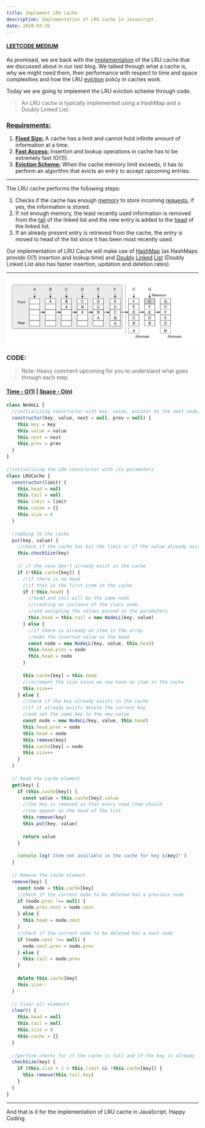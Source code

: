 ```yaml
---
title: Implement LRU Cache
description: Implementation of LRU cache in Javascript.
date: 2020-03-26
---
```


#### <ins class="sub-medium">LEETCODE MEDIUM</ins>

As promised, we are back with the <ins class="sub-ins-2">implementation</ins> of the LRU cache that we discussed about in our last blog. We talked through what a cache is, why we might need them, their performance with respect to time and space complexities and how the LRU <ins class="sub-ins-2">eviction</ins> policy in caches work.

Today we are going to implement the LRU eviction scheme through code.

> An LRU cache is typically implemented using a HashMap and a Doubly Linked List.

### <ins class="sub-ins">Requirements:</ins>

1. **<ins class="sub-ins-2">Fixed Size:</ins>** A cache has a limit and cannot hold infinite amount of information at a time.
2. **<ins class="sub-ins-2">Fast Access:</ins>** Insertion and lookup operations in cache has to be extremely fast (O(1)).
3. **<ins class="sub-ins-2">Eviction Scheme:</ins>** When the cache memory limit exceeds, it has to perform an algorithm that evicts an entry to accept upcoming entries.

---

The LRU cache performs the following steps:

1. Checks if the cache has enough <ins class="sub-ins-2">memory</ins> to store incoming <ins class="sub-ins-2">requests</ins>, if yes, the information is stored.
2. If not enough memory, the least recently used information is removed from the <ins class="sub-ins-2">tail</ins> of the linked list and the new entry is added to the <ins class="sub-ins-2">head</ins> of the linked list.
3. If an already present entry is retrieved from the cache, the entry is moved to head of the list since it has been most recently used.

Our implementation of LRU Cache will make use of <ins class="sub-ins-2">HashMap</ins> (as HashMaps provide O(1) insertion and lookup time) and <ins class="sub-ins-2">Doubly</ins> <ins class="sub-ins-2">Linked</ins> <ins class="sub-ins-2">List</ins> (Doubly Linked List also has faster insertion, updation and deletion rates).

---

![lru-cache](./assets/lru.png)

### CODE:

> Note: Heavy comment upcoming for you to understand what goes through each step.

#### <ins class="sub-ins">Time - O(1)</ins> | <ins class="sub-ins">Space - O(n)</ins>

```javascript
class NodeLL {
  //initializing constructor with key, value, pointer to the next node, and pointer to the previous node
  constructor(key, value, next = null, prev = null) {
    this.key = key
    this.value = value
    this.next = next
    this.prev = prev
  }
}

//initializing the LRU constructor with its parameters
class LRUCache {
  constructor(limit) {
    this.head = null
    this.tail = null
    this.limit = limit
    this.cache = {}
    this.size = 0
  }

  //adding to the cache
  put(key, value) {
    //check if the cache has hit the limit or if the value already exists in the cache
    this.checkSize(key)

    // if the vaue don't already exist in the cache
    if (!this.cache[key]) {
      //if there is no head
      //if this is the first item in the cache
      if (!this.head) {
        //head and tail will be the same node
        //creating an instance of the class node
        //and assigning the values passed in the parameters
        this.head = this.tail = new NodeLL(key, value)
      } else {
        //if there is already an item in the array
        //make the inserted value as the head
        const node = new NodeLL(key, value, this.head)
        this.head.prev = node
        this.head = node
      }

      this.cache[key] = this.head
      //increment the size since we now have an item in the cache
      this.size++
    } else {
      //check if the key already exists in the cache
      //if it already exists delete the current key
      //and set the same key to the new value
      const node = new NodeLL(key, value, this.head)
      this.head.prev = node
      this.head = node
      this.remove(key)
      this.cache[key] = node
      this.size++
    }
  }

  // Read the cache element
  get(key) {
    if (this.cache[key]) {
      const value = this.cache[key].value
      //the key is removed so that every read item should
      //now appear as the head of the list
      this.remove(key)
      this.put(key, value)

      return value
    }

    console.log(`Item not available in the cache for key ${key}!`)
  }

  // Remove the cache element
  remove(key) {
    const node = this.cache[key]
    //check if the current node to be deleted has a previous node
    if (node.prev !== null) {
      node.prev.next = node.next
    } else {
      this.head = node.next
    }
    //check if the current node to be deleted has a next node
    if (node.next !== null) {
      node.next.prev = node.prev
    } else {
      this.tail = node.prev
    }

    delete this.cache[key]
    this.size--
  }

  // Clear all elements
  clear() {
    this.head = null
    this.tail = null
    this.size = 0
    this.cache = {}
  }

  //perform checks for if the cache is full and if the key is already in the cache
  checkSize(key) {
    if (this.size + 1 > this.limit && !this.cache[key]) {
      this.remove(this.tail.key)
    }
  }
}
```

---

And that is it for the implementation of LRU cache in JavaScript. Happy Coding.
